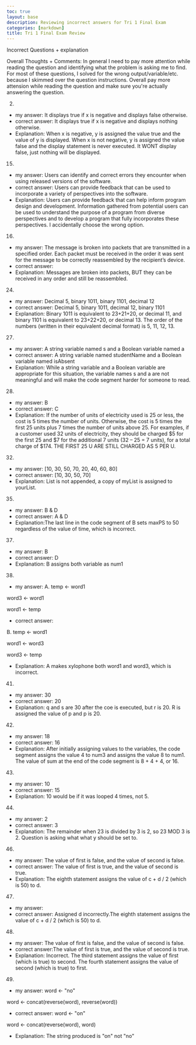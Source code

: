 ```yaml
---
toc: true
layout: base
description: Reviewing incorrect answers for Tri 1 Final Exam
categories: [markdown]
title: Tri 1 Final Exam Review
---
```


Incorrect Questions + explanation

Overall Thoughts + Comments: In general I need to pay more attention while reading the question and identifying what the problem is asking me to find. For most of these questions, I solved for the wrong output/variable/etc. because I skimmed over the question instructions. Overall pay more attension while reading the question and make sure you're actually answering the question.

2.
- my answer: It displays true if x is negative and displays false otherwise.
- correct answer: It displays true if x is negative and displays nothing otherwise.
- Explanation: When x is negative, y is assigned the value true and the value of y is displayed. When x is not negative, y is assigned the value false and the display statement is never executed. It WONT display false, just nothing will be displayed.

15.
- my answer: Users can identify and correct errors they encounter when using released versions of the software.
- correct answer: Users can provide feedback that can be used to incorporate a variety of perspectives into the software.
- Explanation: Users can provide feedback that can help inform program design and development. Information gathered from potential users can be used to understand the purpose of a program from diverse perspectives and to develop a program that fully incorporates these perspectives. I accidentally choose the wrong option.

16.
- my answer: The message is broken into packets that are transmitted in a specified order. Each packet must be received in the order it was sent for the message to be correctly reassembled by the recipient’s device.
- correct answer:
- Explanation: Messages are broken into packets, BUT they can be received in any order and still be reassembled.

24.
- my answer: Decimal 5, binary 1011, binary 1101, decimal 12
- correct answer: Decimal 5, binary 1011, decimal 12, binary 1101
- Explanation: Binary 1011 is equivalent to 23+21+20, or decimal 11, and binary 1101 is equivalent to 23+22+20, or decimal 13. The order of the numbers (written in their equivalent decimal format) is 5, 11, 12, 13.

27.
- my answer: A string variable named s and a Boolean variable named a
- correct answer: A string variable named studentName and a Boolean variable named isAbsent
- Explanation: While a string variable and a Boolean variable are appropriate for this situation, the variable names s and a are not meaningful and will make the code segment harder for someone to read.


28.
- my answer: B
- correct answer: C
- Explanation: If the number of units of electricity used is 25 or less, the cost is 5 times the number of units. Otherwise, the cost is 5 times the first 25 units plus 7 times the number of units above 25. For examples, if a customer used 32 units of electricity, they should be charged $5 for the first 25 and $7 for the additional 7 units (32 – 25 = 7 units), for a total charge of $174. THE FIRST 25 U ARE STILL CHARGED AS 5 PER U.

32.
- my answer: [10, 30, 50, 70, 20, 40, 60, 80]
- correct answer: [10, 30, 50, 70]
- Explanation: List is not appended, a copy of myList is assigned to yourList.


35.
- my answer: B & D
- correct answer: A & D 
- Explanation:The last line in the code segment of B sets maxPS to 50 regardless of the value of time, which is incorrect.


37.
- my answer: B
- correct answer: D
- Explanation: B assigns both variable as num1


38.
- my answer:
 A. temp  ←  word1

word3  ←  word1

word1  ←  temp

- correct answer:

B. temp  ←  word1

word1  ←  word3

word3  ←  temp

- Explanation: A makes xylophone both word1 and word3, which is incorrect. 

41.
- my answer: 30
- correct answer: 20
- Explanation: q and s are 30 after the coe is executed, but r is 20. R is assigned the value of p and p is 20.


42.
- my answer: 18
- correct answer: 16
- Explanation: After initially assigning values to the variables, the code segment assigns the value 4 to num3 and assigns the value 8 to num1. The value of sum at the end of the code segment is 8 + 4 + 4, or 16.


43.
- my answer: 10
- correct answer: 15
- Explanation: 10 would be if it was looped 4 times, not 5.


44.
- my answer: 2
- correct answer: 3
- Explanation: The remainder when 23 is divided by 3 is 2, so 23 MOD 3 is 2. Question is asking what what y should be set to.


46.
- my answer: The value of first is false, and the value of second is false.
- correct answer: The value of first is true, and the value of second is true.
- Explanation: The eighth statement assigns the value of c + d / 2 (which is 50) to d.


47.
- my answer:
- correct answer: Assigned d incorrectly.The eighth statement assigns the value of c + d / 2 (which is 50) to d.


48.
- my answer: The value of first is false, and the value of second is false.
- correct answer:The value of first is true, and the value of second is true.
- Explanation: Incorrect. The third statement assigns the value of first (which is true) to second. The fourth statement assigns the value of second (which is true) to first.


49.
- my answer:
word  ←  "no"

word  ←  concat(reverse(word), reverse(word))

- correct answer:
word  ←  "on"

word  ←  concat(reverse(word), word)

- Explanation: The string produced is "on" not "no"